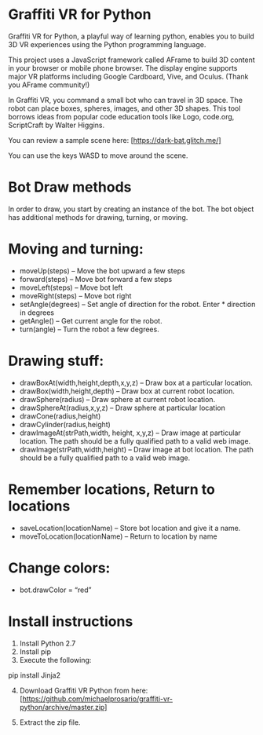 # Graffiti VR for Python

Graffiti VR for Python, a playful way of learning python, enables you to build 3D VR experiences using the Python programming language.  

This project uses a JavaScript framework called AFrame to build 3D content in your browser or mobile phone browser. The display engine supports major VR platforms including Google Cardboard, Vive, and Oculus. (Thank you AFrame community!)

In Graffiti VR, you command a small bot who can travel in 3D space. The robot can place boxes, spheres, images, and other 3D shapes. This tool borrows ideas from popular code education tools like Logo, code.org, ScriptCraft by Walter Higgins.

You can review a sample scene here: [https://dark-bat.glitch.me/]

You can use the keys WASD to move around the scene.

# Bot Draw methods

In order to draw, you start by creating an instance of the bot. The bot object has additional methods for drawing, turning, or moving.

# Moving and turning:

* moveUp(steps) – Move the bot upward a few steps
* forward(steps) – Move bot forward a few steps
* moveLeft(steps) – Move bot left
* moveRight(steps) – Move bot right
* setAngle(degrees) – Set angle of direction for the robot. Enter * direction in degrees
* getAngle() – Get current angle for the robot.
* turn(angle) – Turn the robot a few degrees.

# Drawing stuff:

* drawBoxAt(width,height,depth,x,y,z) – Draw box at a particular location.
* drawBox(width,height,depth) – Draw box at current robot location.
* drawSphere(radius) – Draw sphere at current robot location.
* drawSphereAt(radius,x,y,z) – Draw sphere at particular location
* drawCone(radius,height)
* drawCylinder(radius,height)
* drawImageAt(strPath,width, height, x,y,z) – Draw image at particular location. The path should be a fully qualified path to a valid web image.
* drawImage(strPath,width,height) – Draw image at bot location. The path should be a fully qualified path to a valid web image.

# Remember locations, Return to locations

* saveLocation(locationName) – Store bot location and give it a name.
* moveToLocation(locationName) – Return to location by name

# Change colors:

* bot.drawColor = “red”


# Install instructions

1. Install Python 2.7
2. Install pip
3. Execute the following:

pip install Jinja2

4. Download Graffiti VR Python from here:[https://github.com/michaelprosario/graffiti-vr-python/archive/master.zip]

5. Extract the zip file.


 
